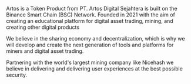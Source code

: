 
Artos is a Token Product from PT. Artos Digital Sejahtera is built on the Binance Smart Chain (BSC) Network. Founded in 2021 with the aim of creating an educational platform for digital asset trading, mining, and creating other digital products

We believe in the sharing economy and decentralization, which is why we will develop and create the next generation of tools and platforms for miners and digital asset trading.

Partnering with the world's largest mining company like Nicehash we believe in delivering and delivering user experiences at the best possible security.


